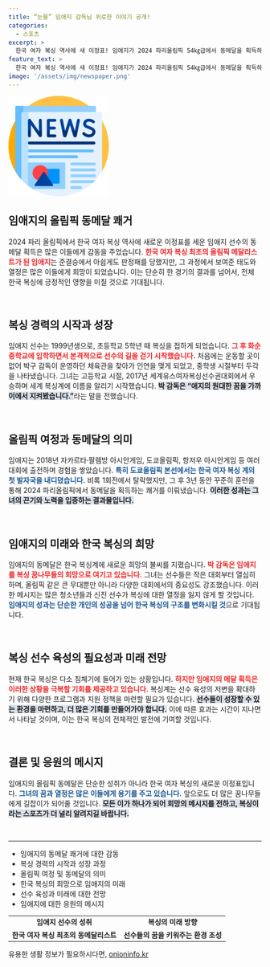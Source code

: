 ```yaml
---
title: “눈물” 임애지 감독님 위로한 이야기 공개!
categories:
  - 스포츠
excerpt: >
  한국 여자 복싱 역사에 새 이정표! 임애지가 2024 파리올림픽 54㎏급에서 동메달을 획득하며 최초의 메달리스트가 됐습니다. 침체된 복싱에 희망을 안긴 그의 여정은 감동 그 자체!
feature_text: >
  한국 여자 복싱 역사에 새 이정표! 임애지가 2024 파리올림픽 54㎏급에서 동메달을 획득하며 최초의 메달리스트가 됐습니다. 침체된 복싱에 희망을 안긴 그의 여정은 감동 그 자체!
image: '/assets/img/newspaper.png'
---
```


<p><img src="/assets/img/newspaper.png" alt="kimp 속보" /></p>

<h2 data-ke-size="size26">임애지의 올림픽 동메달 쾌거</h2>

<p data-ke-size="size16">2024 파리 올림픽에서 한국 여자 복싱 역사에 새로운 이정표를 세운 임애지 선수의 동메달 획득은 많은 이들에게 감동을 주었습니다. <b><span style="color: #ee2323;">한국 여자 복싱 최초의 올림픽 메달리스트가 된 임애지</span></b>는 준결승에서 아쉽게도 판정패를 당했지만, 그 과정에서 보여준 태도와 열정은 많은 이들에게 희망이 되었습니다. 이는 단순히 한 경기의 결과를 넘어서, 전체 한국 복싱에 긍정적인 영향을 미칠 것으로 기대됩니다.</p>

<p data-ke-size="size16">&nbsp;</p>

<h2 data-ke-size="size26">복싱 경력의 시작과 성장</h2>

<p data-ke-size="size16">임애지 선수는 1999년생으로, 초등학교 5학년 때 복싱을 접하게 되었습니다. <b><span style="color: #ee2323;">그 후 화순중학교에 입학하면서 본격적으로 선수의 길을 걷기 시작했습니다.</span></b> 처음에는 운동할 곳이 없어 박구 감독이 운영하던 체육관을 찾아가 인연을 맺게 되었고, 중학생 시절부터 두각을 나타냈습니다. 그녀는 고등학교 시절, 2017년 세계유스여자복싱선수권대회에서 우승하며 세계 복싱계에 이름을 알리기 시작했습니다. <b><span style="background-color: #21538527;">박 감독은 “애지의 원대한 꿈을 가까이에서 지켜봤습니다.”</span></b>라는 말을 전했습니다.</p>

<p data-ke-size="size16">&nbsp;</p>

<h2 data-ke-size="size26">올림픽 여정과 동메달의 의미</h2>

<p data-ke-size="size16">임애지는 2018년 자카르타·팔렘방 아시안게임, 도쿄올림픽, 항저우 아시안게임 등 여러 대회에 출전하며 경험을 쌓았습니다. <b><span style="color: #1a5490;">특히 도쿄올림픽 본선에서는 한국 여자 복싱 계의 첫 발자국을 내디뎠습니다.</span></b> 비록 1회전에서 탈락했지만, 그 후 3년 동안 꾸준히 훈련을 통해 2024 파리올림픽에서 동메달을 획득하는 쾌거를 이뤄냈습니다. <b><span style="background-color: #21538527;">이러한 성과는 그녀의 끈기와 노력을 입증하는 결과물입니다.</span></b></p>

<p data-ke-size="size16">&nbsp;</p>

<h2 data-ke-size="size26">임애지의 미래와 한국 복싱의 희망</h2>

<p data-ke-size="size16">임애지의 동메달은 한국 복싱계에 새로운 희망의 불씨를 지폈습니다. <b><span style="color: #ee2323;">박 감독은 임애지를 복싱 꿈나무들의 희망으로 여기고 있습니다.</span></b> 그녀는 선수들은 작은 대회부터 열심히 하며, 올림픽 같은 큰 무대뿐만 아니라 다양한 대회에서의 중요성도 강조했습니다. 이러한 메시지는 많은 청소년들과 신진 선수가 복싱에 대한 열정을 잃지 않게 할 것입니다. <b><span style="color: #1a5490;">임애지의 성과는 단순한 개인의 성공을 넘어 한국 복싱의 구조를 변화시킬 것</span></b>으로 기대됩니다.</p>

<p data-ke-size="size16">&nbsp;</p>

<h2 data-ke-size="size26">복싱 선수 육성의 필요성과 미래 전망</h2>

<p data-ke-size="size16">현재 한국 복싱은 다소 침체기에 들어가 있는 상황입니다. <b><span style="color: #ee2323;">하지만 임애지의 메달 획득은 이러한 상황을 극복할 기회를 제공하고 있습니다.</span></b> 복싱계는 선수 육성의 저변을 확대하기 위해 다양한 프로그램과 지원 정책을 마련할 필요가 있습니다. <b><span style="background-color: #21538527;">선수들이 성장할 수 있는 환경을 마련하고, 더 많은 기회를 만들어가야 합니다.</span></b> 이에 따른 효과는 시간이 지나면서 나타날 것이며, 이는 한국 복싱의 전체적인 발전에 기여할 것입니다.</p>

<p data-ke-size="size16">&nbsp;</p>

<h2 data-ke-size="size26">결론 및 응원의 메시지</h2>

<p data-ke-size="size16">임애지의 올림픽 동메달은 단순한 성취가 아니라 한국 여자 복싱의 새로운 이정표입니다. <b><span style="color: #1a5490;">그녀의 꿈과 열정은 많은 이들에게 용기를 주고 있습니다.</span></b> 앞으로도 더 많은 꿈나무들에게 길잡이가 되어줄 것입니다. <b><span style="background-color: #21538527;">모든 이가 하나가 되어 희망의 메시지를 전하고, 복싱이라는 스포츠가 더 널리 알려지길 바랍니다.</span></b></p>

<p data-ke-size="size16">&nbsp;</p>

<hr/>

<ul>
    <li>임애지의 동메달 쾌거에 대한 감동</li>
    <li>복싱 경력의 시작과 성장 과정</li>
    <li>올림픽 여정 및 동메달의 의미</li>
    <li>한국 복싱의 희망으로 임애지의 미래</li>
    <li>선수 육성과 미래에 대한 전망</li>
    <li>임애지에 대한 응원의 메시지</li>
</ul>

<table>
    <tr>
        <td style="text-align: center; height: 17px;"><b>임애지 선수의 성취</b></td>
        <td style="text-align: center; height: 17px;"><b>복싱의 미래 방향</b></td>
    </tr>
    <tr>
        <td style="text-align: center; height: 17px;"><b>한국 여자 복싱 최초의 동메달리스트</b></td>
        <td style="text-align: center; height: 17px;"><b>선수들의 꿈을 키워주는 환경 조성</b></td>
    </tr>
</table>
유용한 생활 정보가 필요하시다면, <a href="https://onioninfo.kr" rel="dofollow">onioninfo.kr</a>


